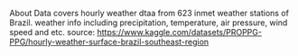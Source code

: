 

About Data
covers hourly weather dtaa from 623 inmet weather stations of Brazil.
weather info including precipitation, temperature, air pressure, wind speed and etc.
source: https://www.kaggle.com/datasets/PROPPG-PPG/hourly-weather-surface-brazil-southeast-region